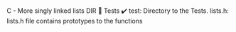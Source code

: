 C - More singly linked lists DIR 📁 Tests ✔️ test: Directory to the Tests.
lists.h: lists.h file contains prototypes to the functions

